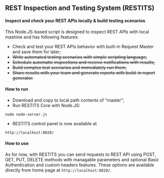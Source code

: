 ## REST Inspection and Testing System (RESTITS)
#### Inspect and check your REST APIs locally & build testing scenarios
This Node.JS-based script is designed to inspect REST APIs with local mashine and has following features:
* Check and test your REST APIs behavior with built-in Request Master and save them for later;
* ~~Write automated testing scenarios with simple scripting language;~~
* ~~Schedule automatic inspections and receive notifications with results;~~
* ~~Build complex test scenarios and immediately run them;~~
* ~~Share results with your team and generate reports with build-in report generator.~~

#### How to run
* Download and copy to local path contents of "master";
* Run RESTITS Core with Node.JS:
```
node node-server.js
```
* RESTITS control panel is now available at 
```
http://localhost:8020/
```

#### How to use
As for now, with RESTITS you can send requests to REST API using POST, GET, PUT, DELETE methods with managable parameters and optional Basic Authentication and custom headers features. These options are available directly from home page at `http://localhost:8020/`.
